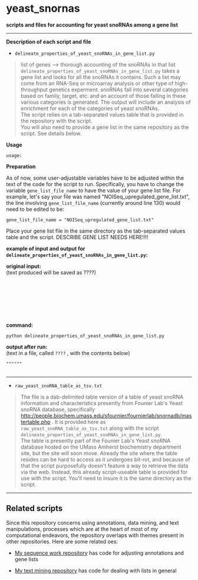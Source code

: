 # yeast_snornas
**scripts and files for accounting for yeast snoRNAs among a gene list**


---



**Description of each script and file**



- `delineate_properties_of_yeast_snoRNAs_in_gene_list.py`

>  list of genes --> thorough accounting of the snoRNAs in that list    
`delineate_properties_of_yeast_snoRNAs_in_gene_list.py` takes a gene list and looks for all the snoRNAs it contains. Such a list may come from an RNA-Seq or microarray analysis or other type of high-throughput genetics experment. snoRNAs fall into several categories based on family, target, etc. and an account of those falling in these various categories is generated. The output will include an analysis of enrichment for each of the categories of yeast snoRNAs.  
The script relies on a tab-separated values table that is provided in the repository with the script.  
You will also need to provide a gene list in the same repository as the script. See details below.

**Usage**  

```
usage:  

```

**Preparation**

As of now, some user-adjustable variables have to be adjusted within the text of the code for the script to run. Specifically, you have to change the variable `gene_list_file_name` to have the value of your gene list file. For example, let's say your file was named "NOISeq_upregulated_gene_list.txt", the line involving `gene_list_file_name` (currently around line 130) would need to be edited to be:
```
gene_list_file_name = "NOISeq_upregulated_gene_list.txt"
```
Place your gene list file in the same directory as the tab-separated values table and the script. DESCRIBE GENE LIST NEEDS HERE!!!!


**example of input and output for `delineate_properties_of_yeast_snoRNAs_in_gene_list.py`:**

**original input:**  
(text produced will be saved as ????)
```

                            






```

**command:**
```
python delineate_properties_of_yeast_snoRNAs_in_gene_list.py
```

**output after run:**  
(text in a file, called `????` , with the contents below)
```
""""""


```
 

---

- `raw_yeast_snoRNA_table_as_tsv.txt`

>  The file is a dab-delimited table version of a table of yeast snoRNA information and characteristics presently from Founier Lab's Yeast snoRNA database, specifically http://people.biochem.umass.edu/sfournier/fournierlab/snornadb/mastertable.php . It is provided here as `raw_yeast_snoRNA_table_as_tsv.txt` along with the script `delineate_properties_of_yeast_snoRNAs_in_gene_list.py`.  
The table is presently part of the Founier Lab's Yeast snoRNA database hosted on the UMass Amherst biochemistry department site, but the site will soon move. Already the site where the table resides can be hard to access as it undergoes bit-rot, and because of that the script purposefully doesn't feature a way to retrieve the data via the web. Instead, this already script-useable table is provided for use with the script. You'll need to insure it is the same directory as the script.

---


Related scripts
---------------

Since this repository concerns using annotations, data mining, and text manipulations, processes which are at the heart of most of my computational endeavors, the repository overlaps with themes present in other repositories. Here are some related oes:

- [My sequence work repository](https://github.com/fomightez/sequencework) has code for adjusting annotations and gene lists

- [My text mining repository](https://github.com/fomightez/text_mining) has code for dealing with lists in general

